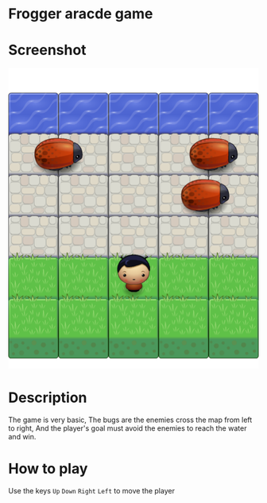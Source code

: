 Frogger aracde game
===============================
# Screenshot
![Frogger Arcade Game](https://github.com/Sh4reef/fend-frogger-arcade-game/raw/master/screenshot/Frogger%20arcade%20game.png)
# Description
The game is very basic, The bugs are the enemies cross the map from left to right, And the player's goal must avoid the enemies to reach the water and win.
# How to play
Use the keys `Up` `Down` `Right` `Left` to move the player